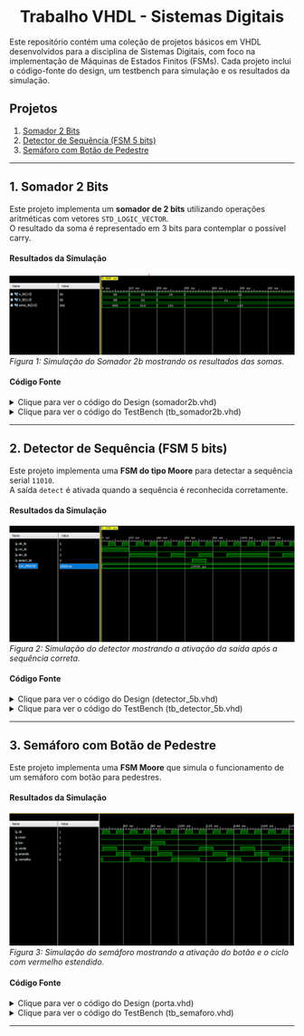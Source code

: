 <div align="center">

# Trabalho VHDL - Sistemas Digitais

</div>

Este repositório contém uma coleção de projetos básicos em VHDL desenvolvidos para a disciplina de Sistemas Digitais, com foco na implementação de Máquinas de Estados Finitos (FSMs). Cada projeto inclui o código-fonte do design, um testbench para simulação e os resultados da simulação.

## Projetos

1.  [Somador 2 Bits](https://github.com/MiguelToller/DigitalSystems-repo/tree/main/TrabalhoVHDL/Somador2b)
2.  [Detector de Sequência (FSM 5 bits)](https://github.com/MiguelToller/DigitalSystems-repo/tree/main/TrabalhoVHDL/Detector_5b)
3.  [Semáforo com Botão de Pedestre](https://github.com/MiguelToller/DigitalSystems-repo/tree/main/TrabalhoVHDL/Semaforo)

---

## 1. Somador 2 Bits

Este projeto implementa um **somador de 2 bits** utilizando operações aritméticas com vetores `STD_LOGIC_VECTOR`.  
O resultado da soma é representado em 3 bits para contemplar o possível carry.

#### Resultados da Simulação

![Simulação do Somador 2b](https://github.com/MiguelToller/DigitalSystems-repo/blob/main/TrabalhoVHDL/Somador2b/somador2b.png)  
*Figura 1: Simulação do Somador 2b mostrando os resultados das somas.*  

#### Código Fonte
<details>
<summary>Clique para ver o código do Design (somador2b.vhd)</summary>

```vhdl
library IEEE;
use IEEE.STD_LOGIC_1164.ALL;
use IEEE.NUMERIC_STD.ALL;   

entity somador2b is
    Port (
        a    : in  STD_LOGIC_VECTOR (1 downto 0); -- entrada a
        b    : in  STD_LOGIC_VECTOR (1 downto 0); -- entrada b
        soma : out STD_LOGIC_VECTOR (2 downto 0) -- saida soma
    );
end somador2b;

architecture Behavioral of somador2b is
begin
    -- Converte para 3 bits e realiza a soma
    soma <= std_logic_vector(resize(unsigned(a), 3) + resize(unsigned(b), 3));
end Behavioral;
```
</details>

<details>
<summary>Clique para ver o código do TestBench (tb_somador2b.vhd)</summary>

```vhdl
library IEEE;
use IEEE.STD_LOGIC_1164.ALL;
use IEEE.NUMERIC_STD.ALL;

entity tb_somador2b is
end tb_somador2b;

architecture sim of tb_somador2b is
    component somador2b
        Port (
            a    : in  STD_LOGIC_VECTOR (1 downto 0);
            b    : in  STD_LOGIC_VECTOR (1 downto 0);
            soma : out STD_LOGIC_VECTOR (2 downto 0)
        );
    end component;

    signal a_tb    : STD_LOGIC_VECTOR(1 downto 0) := "00";
    signal b_tb    : STD_LOGIC_VECTOR(1 downto 0) := "00";
    signal soma_tb : STD_LOGIC_VECTOR(2 downto 0);
begin
    uut: somador2b port map (
        a => a_tb,
        b => b_tb,
        soma => soma_tb
    );

    stim_proc: process
    begin
        a_tb <= "00"; b_tb <= "00"; wait for 10 ns;
        a_tb <= "01"; b_tb <= "01"; wait for 10 ns;
        a_tb <= "10"; b_tb <= "11"; wait for 10 ns;
        a_tb <= "11"; b_tb <= "11"; wait for 10 ns;
        wait;
    end process;
end sim;
```
</details>

---

## 2. Detector de Sequência (FSM 5 bits)

Este projeto implementa uma **FSM do tipo Moore** para detectar a sequência serial `11010`.  
A saída `detect` é ativada quando a sequência é reconhecida corretamente.

#### Resultados da Simulação

![Simulação do Detector](https://github.com/MiguelToller/DigitalSystems-repo/blob/main/TrabalhoVHDL/Detector_5b/detector_5b.png)
*Figura 2: Simulação do detector mostrando a ativação da saída após a sequência correta.*  

#### Código Fonte

<details>
<summary>Clique para ver o código do Design (detector_5b.vhd)</summary>

```vhdl
library IEEE;
use IEEE.STD_LOGIC_1164.ALL;

entity detector_5b is
    Port (
        clk    : in  STD_LOGIC;
        rst    : in  STD_LOGIC;
        din    : in  STD_LOGIC;       -- entrada
        detect : out STD_LOGIC        -- saida 1 quando a sequência = 11010
    );
end detector_5b;

architecture Behavioral of detector_5b is
    type state_type is (S0, S1, S2, S3, S4, S5);
    signal state, next_state : state_type;
begin
    -- Processo de atualizacao do estado
    process(clk, rst)
    begin
        if rst = '1' then
            state <= S0;
        elsif rising_edge(clk) then
            state <= next_state;
        end if;
    end process;

    -- Logica combinacional
    process(state, din)
    begin
        case state is
            when S0 =>
                if din = '1' then
                    next_state <= S1;
                else
                    next_state <= S0;
                end if;

            when S1 =>
                if din = '1' then
                    next_state <= S2;
                else
                    next_state <= S0;
                end if;

            when S2 =>
                if din = '0' then
                    next_state <= S3;
                else
                    next_state <= S0;
                end if;

            when S3 =>
                if din = '1' then
                    next_state <= S4;
                else
                    next_state <= S0;
                end if;

            when S4 =>
                if din = '0' then
                    next_state <= S5;
                else
                    next_state <= S0;
                end if;

            when S5 =>
                next_state <= S0;  -- sem sobreposicao
        end case;
    end process;

    -- Saida da FSM
    detect <= '1' when state = S5 else '0';

end Behavioral;
```
</details>

<details>
<summary>Clique para ver o código do TestBench (tb_detector_5b.vhd)</summary>

```vhdl
library IEEE;
use IEEE.STD_LOGIC_1164.ALL;

entity tb_detector_5b is
end tb_detector_5b;

architecture sim of tb_detector_5b is
    component detector_5b
        Port (
            clk    : in  STD_LOGIC;
            rst    : in  STD_LOGIC;
            din    : in  STD_LOGIC;
            detect : out STD_LOGIC
        );
    end component;

    signal clk_tb    : STD_LOGIC := '0';
    signal rst_tb    : STD_LOGIC := '1';
    signal din_tb    : STD_LOGIC := '0';
    signal detect_tb : STD_LOGIC;

    constant CLK_PERIOD : time := 10 ns;
begin
    -- Instancia o DUT
    uut: detector_5b port map (
        clk => clk_tb,
        rst => rst_tb,
        din => din_tb,
        detect => detect_tb
    );

    -- Gera clock
    clk_process : process
    begin
        while true loop
            clk_tb <= '0';
            wait for CLK_PERIOD/2;
            clk_tb <= '1';
            wait for CLK_PERIOD/2;
        end loop;
    end process;

    stim_proc: process
    begin
        -- reset
        rst_tb <= '1'; wait for 20 ns;
        rst_tb <= '0';

        -- sequencia correta: 11010
        din_tb <= '1'; wait for CLK_PERIOD;
        din_tb <= '1'; wait for CLK_PERIOD;
        din_tb <= '0'; wait for CLK_PERIOD;
        din_tb <= '1'; wait for CLK_PERIOD;
        din_tb <= '0'; wait for CLK_PERIOD;

        -- ruido
        din_tb <= '1'; wait for CLK_PERIOD;
        din_tb <= '0'; wait for CLK_PERIOD;
        din_tb <= '1'; wait for CLK_PERIOD;

        -- outra sequencia correta: 11010
        din_tb <= '1'; wait for CLK_PERIOD;
        din_tb <= '1'; wait for CLK_PERIOD;
        din_tb <= '0'; wait for CLK_PERIOD;
        din_tb <= '1'; wait for CLK_PERIOD;
        din_tb <= '0'; wait for CLK_PERIOD;

        wait;
    end process;
end sim;
```
</details>

---

## 3. Semáforo com Botão de Pedestre

Este projeto implementa uma **FSM Moore** que simula o funcionamento de um semáforo com botão para pedestres.  

#### Resultados da Simulação
![Simulação do Semaforo](https://github.com/MiguelToller/DigitalSystems-repo/blob/main/TrabalhoVHDL/Semaforo/semaforo.png)
*Figura 3: Simulação do semáforo mostrando a ativação do botão e o ciclo com vermelho estendido.*  

#### Código Fonte
<details>
<summary>Clique para ver o código do Design (porta.vhd)</summary>

```vhdl
library IEEE;
use IEEE.STD_LOGIC_1164.ALL;

entity semaforo is
    Port (
        clk      : in  STD_LOGIC;
        reset    : in  STD_LOGIC;
        btn      : in  STD_LOGIC;
        verde    : out STD_LOGIC;
        amarelo  : out STD_LOGIC;
        vermelho : out STD_LOGIC
    );
end semaforo;

architecture Behavioral of semaforo is
    type state_type is (S_VERDE, S_AMARELO, S_VERMELHO1, S_VERMELHO2);
    signal state, next_state : state_type;
    signal ped_request : STD_LOGIC := '0';  -- guarda pedido do pedestre
begin
    -- Registrador de estado
    process(clk, reset)
    begin
        if reset = '1' then
            state <= S_VERDE;
            ped_request <= '0';
        elsif rising_edge(clk) then
            state <= next_state;

            -- Memoriza botao se estiver no verde
            if state = S_VERDE and btn = '1' then
                ped_request <= '1';
            elsif state = S_VERMELHO2 then
                ped_request <= '0'; -- limpa apos o vermelho extra
            end if;
        end if;
    end process;
    
    -- Logica de transicao
    process(state, ped_request)
    begin
        case state is
            when S_VERDE =>
                next_state <= S_AMARELO;

            when S_AMARELO =>
                next_state <= S_VERMELHO1;

            when S_VERMELHO1 =>
                if ped_request = '1' then
                    next_state <= S_VERMELHO2;  -- se pedestre pediu
                else
                    next_state <= S_VERDE;      -- ciclo normal
                end if;

            when S_VERMELHO2 =>
                next_state <= S_VERDE;          -- final do ciclo com pedestre
        end case;
    end process;

    -- Saidas
    process(state)
    begin
        verde    <= '0';
        amarelo  <= '0';
        vermelho <= '0';

        case state is
            when S_VERDE =>
                verde <= '1';
            when S_AMARELO =>
                amarelo <= '1';
            when S_VERMELHO1 | S_VERMELHO2 =>
                vermelho <= '1';
        end case;
    end process;
end Behavioral;
```
</details>

<details>
<summary>Clique para ver o código do TestBench (tb_semaforo.vhd)</summary>

```vhdl
library IEEE;
use IEEE.STD_LOGIC_1164.ALL;

entity tb_semaforo is
end tb_semaforo;

architecture sim of tb_semaforo is
    signal clk, reset, btn : STD_LOGIC := '0';
    signal verde, amarelo, vermelho : STD_LOGIC;

    component semaforo
        Port (
            clk      : in  STD_LOGIC;
            reset    : in  STD_LOGIC;
            btn      : in  STD_LOGIC;
            verde    : out STD_LOGIC;
            amarelo  : out STD_LOGIC;
            vermelho : out STD_LOGIC
        );
    end component;

begin
    -- Instancia o semáforo
    UUT: semaforo
        port map (
            clk => clk,
            reset => reset,
            btn => btn,
            verde => verde,
            amarelo => amarelo,
            vermelho => vermelho
        );

    -- Gera clock (10 ns de período)
    clk_process: process
    begin
        while true loop
            clk <= '0'; wait for 5 ns;
            clk <= '1'; wait for 5 ns;
        end loop;
    end process;

    -- Estímulos
    stim_proc: process
    begin
        -- Reset inicial
        reset <= '1'; wait for 20 ns;
        reset <= '0';

        -- Ciclo normal (sem botão)
        wait for 60 ns;

        -- Ativa botão durante o verde
        btn <= '1'; wait for 10 ns;
        btn <= '0';

        -- Espera o ciclo com vermelho duplo
        wait for 100 ns;

        -- Finaliza simulação
        wait;
    end process;
end sim;
```
</details>

---
